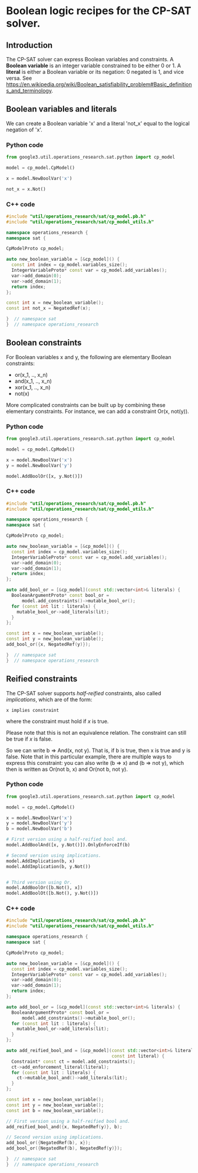 # Boolean logic recipes for the CP-SAT solver.



## Introduction

The CP-SAT solver can express Boolean variables and constraints. A **Boolean
variable** is an integer variable constrained to be either 0 or 1. A **literal**
is either a Boolean variable or its negation: 0 negated is 1, and vice versa.
See
https://en.wikipedia.org/wiki/Boolean_satisfiability_problem#Basic_definitions_and_terminology.

## Boolean variables and literals

We can create a Boolean variable 'x' and a literal 'not_x' equal to the logical
negation of 'x'.

### Python code

```python
from google3.util.operations_research.sat.python import cp_model

model = cp_model.CpModel()

x = model.NewBoolVar('x')

not_x = x.Not()
```

### C++ code

```cpp
#include "util/operations_research/sat/cp_model.pb.h"
#include "util/operations_research/sat/cp_model_utils.h"

namespace operations_research {
namespace sat {

CpModelProto cp_model;

auto new_boolean_variable = [&cp_model]() {
  const int index = cp_model.variables_size();
  IntegerVariableProto* const var = cp_model.add_variables();
  var->add_domain(0);
  var->add_domain(1);
  return index;
};

const int x = new_boolean_variable();
const int not_x = NegatedRef(x);

}  // namespace sat
}  // namespace operations_research
```

## Boolean constraints

For Boolean variables x and y, the following are elementary Boolean constraints:

-   or(x_1, .., x_n)
-   and(x_1, .., x_n)
-   xor(x_1, .., x_n)
-   not(x)

More complicated constraints can be built up by combining these elementary
constraints. For instance, we can add a constraint Or(x, not(y)).

### Python code

```python
from google3.util.operations_research.sat.python import cp_model

model = cp_model.CpModel()

x = model.NewBoolVar('x')
y = model.NewBoolVar('y')

model.AddBoolOr([x, y.Not()])
```

### C++ code

```cpp
#include "util/operations_research/sat/cp_model.pb.h"
#include "util/operations_research/sat/cp_model_utils.h"

namespace operations_research {
namespace sat {

CpModelProto cp_model;

auto new_boolean_variable = [&cp_model]() {
  const int index = cp_model.variables_size();
  IntegerVariableProto* const var = cp_model.add_variables();
  var->add_domain(0);
  var->add_domain(1);
  return index;
};

auto add_bool_or = [&cp_model](const std::vector<int>& literals) {
  BooleanArgumentProto* const bool_or =
      model.add_constraints()->mutable_bool_or();
  for (const int lit : literals) {
    mutable_bool_or->add_literals(lit);
  }
};

const int x = new_boolean_variable();
const int y = new_boolean_variable();
add_bool_or({x, NegatedRef(y)});

}  // namespace sat
}  // namespace operations_research
```

## Reified constraints

The CP-SAT solver supports *half-reified* constraints, also called
*implications*, which are of the form:

    x implies constraint

where the constraint must hold if *x* is true.

Please note that this is not an equivalence relation. The constraint can still
be true if *x* is false.

So we can write b => And(x, not y). That is, if b is true, then x is true and y
is false. Note that in this particular example, there are multiple ways to
express this constraint: you can also write (b => x) and (b => not y), which
then is written as Or(not b, x) and Or(not b, not y).

### Python code

```python
from google3.util.operations_research.sat.python import cp_model

model = cp_model.CpModel()

x = model.NewBoolVar('x')
y = model.NewBoolVar('y')
b = model.NewBoolVar('b')

# First version using a half-reified bool and.
model.AddBoolAnd([x, y.Not()]).OnlyEnforceIf(b)

# Second version using implications.
model.AddImplication(b, x)
model.AddImplication(b, y.Not())


# Third version using Or.
model.AddBoolOr([b.Not(), x])
model.AddBoolOt([b.Not(), y.Not()])
```

### C++ code

```cpp
#include "util/operations_research/sat/cp_model.pb.h"
#include "util/operations_research/sat/cp_model_utils.h"

namespace operations_research {
namespace sat {

CpModelProto cp_model;

auto new_boolean_variable = [&cp_model]() {
  const int index = cp_model.variables_size();
  IntegerVariableProto* const var = cp_model.add_variables();
  var->add_domain(0);
  var->add_domain(1);
  return index;
};

auto add_bool_or = [&cp_model](const std::vector<int>& literals) {
  BooleanArgumentProto* const bool_or =
      model.add_constraints()->mutable_bool_or();
  for (const int lit : literals) {
    mutable_bool_or->add_literals(lit);
  }
};

auto add_reified_bool_and = [&cp_model](const std::vector<int>& literals,
                                        const int literal) {
  Constraint* const ct = model.add_constraints();
  ct->add_enforcement_literal(literal);
  for (const int lit : literals) {
    ct->mutable_bool_and()->add_literals(lit);
  }
};

const int x = new_boolean_variable();
const int y = new_boolean_variable();
const int b = new_boolean_variable();

// First version using a half-reified bool and.
add_reified_bool_and({x, NegatedRef(y)}, b);

// Second version using implications.
add_bool_or({NegatedRef(b), x});
add_bool_or({NegatedRef(b), NegatedRef(y)});

}  // namespace sat
}  // namespace operations_research
```
